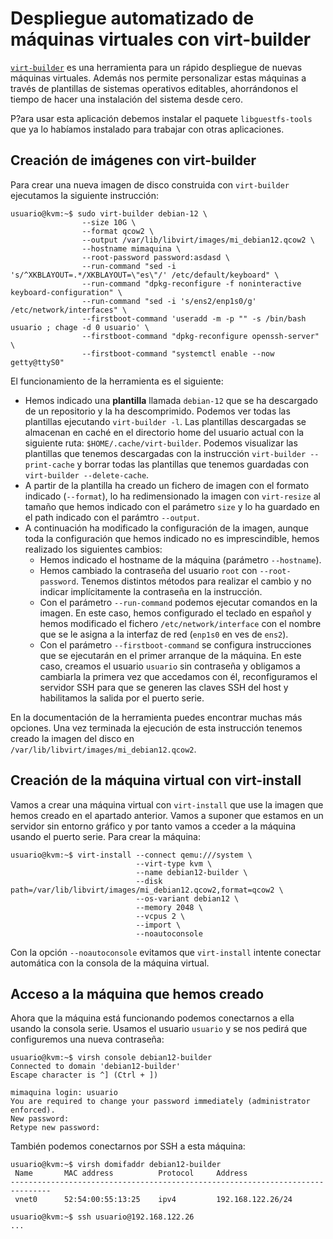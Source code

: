 # Despliegue automatizado de máquinas virtuales con virt-builder

[`virt-builder`](https://libguestfs.org/virt-builder.1.html) es una herramienta para un rápido despliegue de nuevas máquinas virtuales. Además nos permite personalizar estas máquinas a través de plantillas de sistemas operativos editables, ahorrándonos el tiempo de hacer una instalación del sistema desde cero.

P?ara usar esta aplicación debemos instalar el paquete `libguestfs-tools` que ya lo habíamos instalado para trabajar con otras aplicaciones.

## Creación de imágenes con virt-builder

Para crear una nueva imagen de disco construida con `virt-builder` ejecutamos la siguiente instrucción:

```
usuario@kvm:~$ sudo virt-builder debian-12 \
                --size 10G \
                --format qcow2 \
                --output /var/lib/libvirt/images/mi_debian12.qcow2 \
                --hostname mimaquina \
                --root-password password:asdasd \
                --run-command "sed -i 's/^XKBLAYOUT=.*/XKBLAYOUT=\"es\"/' /etc/default/keyboard" \
                --run-command "dpkg-reconfigure -f noninteractive keyboard-configuration" \
                --run-command "sed -i 's/ens2/enp1s0/g' /etc/network/interfaces" \
                --firstboot-command 'useradd -m -p "" -s /bin/bash usuario ; chage -d 0 usuario' \
                --firstboot-command "dpkg-reconfigure openssh-server" \
                --firstboot-command "systemctl enable --now getty@ttyS0" 
```
El funcionamiento de la herramienta es el siguiente: 

* Hemos indicado una **plantilla** llamada `debian-12` que se ha descargado de un repositorio y la ha descomprimido. Podemos ver todas las plantillas ejecutando `virt-builder -l`. Las plantillas descargadas se almacenan en caché en el directorio home del usuario actual con la siguiente ruta: `$HOME/.cache/virt-builder`. Podemos visualizar las plantillas que tenemos descargadas con la instrucción `virt-builder --print-cache` y borrar todas las plantillas que tenemos guardadas con `virt-builder --delete-cache`.
* A partir de la plantilla ha creado un fichero de imagen con el formato indicado (`--format`), lo ha redimensionado la imagen con `virt-resize` al tamaño que hemos indicado con el parámetro `size` y lo ha guardado en el path indicado con el parámtro `--output`.
* A continuación ha modificado la configuración de la imagen, aunque toda la configuración que hemos indicado no es imprescindible, hemos realizado los siguientes cambios:
    * Hemos indicado el hostname de la máquina (parámetro `--hostname`).
    * Hemos cambiado la contraseña del usuario `root` con `--root-password`. Tenemos distintos métodos para realizar el cambio y no indicar implícitamente la contraseña en la instrucción.
    * Con el parámetro `--run-command` podemos ejecutar comandos en la imagen. En este caso, hemos configurado el teclado en español y hemos modificado el fichero `/etc/network/interface` con el nombre que se le asigna a la interfaz de red (`enp1s0` en ves de `ens2`).
    * Con el parámetro `--firstboot-command` se configura instrucciones que se ejecutarán en el primer arranque de la máquina. En este caso, creamos el usuario `usuario` sin contraseña y obligamos a cambiarla la primera vez que accedamos con él, reconfiguramos el servidor SSH para que se generen las claves SSH del host y habilitamos la salida por el puerto serie.

En la documentación de la herramienta puedes encontrar muchas más opciones. Una vez terminada la ejecución de esta instrucción tenemos creado la imagen del disco en ` /var/lib/libvirt/images/mi_debian12.qcow2`.

## Creación de la máquina virtual con virt-install

Vamos a crear una máquina virtual con `virt-install` que use la imagen que hemos creado en el apartado anterior. Vamos a suponer que estamos en un servidor sin entorno gráfico y por tanto vamos a cceder a la máquina usando el puerto serie. Para crear la máquina:

```
usuario@kvm:~$ virt-install --connect qemu:///system \
                            --virt-type kvm \
                            --name debian12-builder \
                            --disk path=/var/lib/libvirt/images/mi_debian12.qcow2,format=qcow2 \
                            --os-variant debian12 \
                            --memory 2048 \
                            --vcpus 2 \
                            --import \
                            --noautoconsole
```

Con la opción `--noautoconsole` evitamos que `virt-install` intente conectar automática con la consola de la máquina virtual.

## Acceso a la máquina que hemos creado

Ahora que la máquina está funcionando podemos conectarnos a ella usando la consola serie. Usamos el usuario `usuario` y se nos pedirá que configuremos una nueva contraseña:

```
usuario@kvm:~$ virsh console debian12-builder 
Connected to domain 'debian12-builder'
Escape character is ^] (Ctrl + ])

mimaquina login: usuario
You are required to change your password immediately (administrator enforced).
New password: 
Retype new password: 
```

También podemos conectarnos por SSH a esta máquina:

```
usuario@kvm:~$ virsh domifaddr debian12-builder 
 Name       MAC address          Protocol     Address
-------------------------------------------------------------------------------
 vnet0      52:54:00:55:13:25    ipv4         192.168.122.26/24

usuario@kvm:~$ ssh usuario@192.168.122.26
...
```

